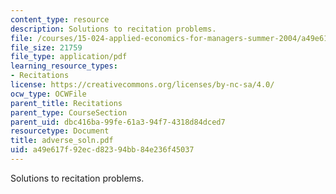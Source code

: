 ```yaml
---
content_type: resource
description: Solutions to recitation problems.
file: /courses/15-024-applied-economics-for-managers-summer-2004/a49e617f92ecd82394bb84e236f45037_adverse_soln.pdf
file_size: 21759
file_type: application/pdf
learning_resource_types:
- Recitations
license: https://creativecommons.org/licenses/by-nc-sa/4.0/
ocw_type: OCWFile
parent_title: Recitations
parent_type: CourseSection
parent_uid: dbc416ba-99fe-61a3-94f7-4318d84dced7
resourcetype: Document
title: adverse_soln.pdf
uid: a49e617f-92ec-d823-94bb-84e236f45037
---
```

Solutions to recitation problems.